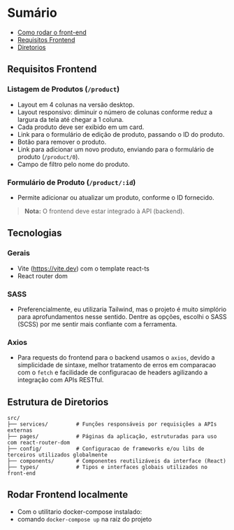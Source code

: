 # Sumário

- [Como rodar o front-end](#rodar-frontend-localmente)
- [Requisitos Frontend](#requisitos-frontend)
- [Diretorios](#estrutura-de-diretorios)

## Requisitos Frontend

### Listagem de Produtos (`/product`)

- Layout em 4 colunas na versão desktop.
- Layout responsivo: diminuir o número de colunas conforme reduz a largura da tela até chegar a 1 coluna.
- Cada produto deve ser exibido em um card.
- Link para o formulário de edição de produto, passando o ID do produto.
- Botão para remover o produto.
- Link para adicionar um novo produto, enviando para o formulário de produto (`/product/0`).
- Campo de filtro pelo nome do produto.

### Formulário de Produto (`/product/:id`)

- Permite adicionar ou atualizar um produto, conforme o ID fornecido.

> **Nota:** O frontend deve estar integrado à API (backend).

## Tecnologias

### Gerais
- Vite (https://vite.dev) com o template react-ts
- React router dom

### SASS
  - Preferencialmente, eu utilizaria Tailwind, mas o projeto é muito simplório para aprofundamentos nesse sentido. Dentre as opções, escolhi o SASS (SCSS) por me sentir mais confiante com a ferramenta.

### Axios
  - Para requests do frontend para o backend usamos o `axios`, devido a simplicidade de sintaxe, melhor tratamento de erros em comparacao com o `fetch` e facilidade de configuracao de headers agilizando a integração com APIs RESTful.



## Estrutura de Diretorios
```
src/
├── services/         # Funções responsáveis por requisições a APIs externas
├── pages/            # Páginas da aplicação, estruturadas para uso com react-router-dom
├── config/           # Configuracao de frameworks e/ou libs de terceiros utilizados globalmente
├── components/       # Componentes reutilizáveis da interface (React)
├── types/            # Tipos e interfaces globais utilizados no front-end
```

## Rodar Frontend localmente

- Com o utilitario docker-compose instalado:
 - comando `docker-compose up` na raiz do projeto